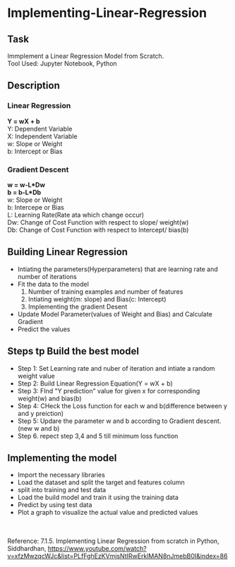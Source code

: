 # Implementing-Linear-Regression
## Task
Immplement a Linear Regression Model from Scratch.</br>
Tool Used: Jupyter Notebook, Python
## Description
### Linear Regression
**Y = wX + b**</br>
Y: Dependent Variable</br>
X: Independent Variable</br>
w: Slope or Weight</br>
b: Intercept or Bias</br>
### Gradient Descent
**w = w-L*Dw**</br>
**b = b-L*Db**</br>
w: Slope or Weight</br>
b: Intercepe or Bias</br>
L: Learning Rate(Rate ata which change occur)</br>
Dw: Change of Cost Function with respect to slope/ weight(w)</br>
Db: Change of Cost Function with respect to Intercept/ bias(b)</br>
## Building Linear Regression
- Intiating the parameters(Hyperparameters) that are learning rate and number of iterations
- Fit the data to the model
  1. Number of training examples and number of features
  2. Intiating weight(m: slope) and Bias(c: Intercept)
  3. Implementing the gradient Desent
- Update Model Parameter(values of Weight and Bias) and Calculate Gradient
- Predict the values
## Steps tp Build the best model
- Step 1: Set Learning rate and nuber of iteration and intiate a random weight value
- Step 2: Build Linear Regression Equation(Y = wX + b)
- Step 3: FInd "Y prediction" value for given x for corresponding weight(w) and bias(b)
- Step 4: CHeck the Loss function for each w and b(difference between y and y preiction)
- Step 5: Updare the parameter w and b according to Gradient descent. (new w and b)
- Step 6. repect step 3,4 and 5 till minimum loss function
## Implementing the model
- Import the necessary libraries
- Load the dataset and split the target and features column
- split into training and test data
- Load the build model and train it using the training data
- Predict by using test data
- Plot a graph to visualize the actual value and predicted values</br></br></br>


Reference: 7.1.5. Implementing Linear Regression from scratch in Python, Siddhardhan, https://www.youtube.com/watch?v=xfzMwzqcWJc&list=PLfFghEzKVmjsNtIRwErklMAN8nJmebB0I&index=86
